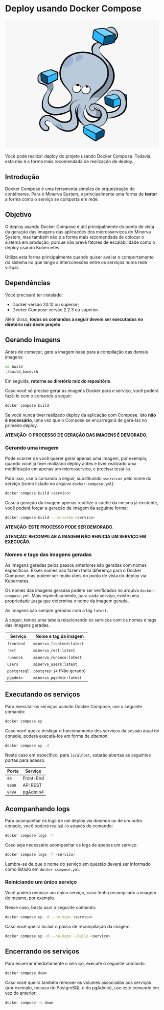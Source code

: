 # Deploy usando Docker Compose

![Docker Compose](./docker-compose.png)

Você pode realizar deploy do projeto usando Docker Compose. Todavia,
esta não é a forma mais recomendada de realização de deploy.



## Introdução

Docker Compose é uma ferramenta simples de orquestração de contêineres.
Para o Minerva System, é principalmente uma forma de **testar** a forma
como o serviço se comporta em rede.




## Objetivo

O deploy usando Docker Compose é útil principalmente do ponto de vista
da geração das imagens das aplicações dos microsserviços do Minerva
System, mas também não é a forma mais recomendada de colocar o sistema
em produção, porque não prevê fatores de escalabilidade como o deploy
usando Kubernetes.

Utilize esta forma principalmente quando quiser avaliar o comportamento
do sistema no que tange a interconexões entre os serviços numa rede
virtual.




## Dependências

Você precisará ter instalado:

- Docker versão 20.10 ou superior;
- Docker Compose versão 2.2.3 ou superior.

Além disso, **todos os comandos a seguir devem ser executados no
diretório raiz deste projeto**.



## Gerando imagens

Antes de começar, gere a imagem base para a compilação das demais
imagens:

```bash
cd build
./build_base.sh
```

Em seguida, **retorne ao diretório raiz do repositório**.

Caso você só precise gerar as imagens Docker para o serviço, você
poderá fazê-lo com o comando a seguir:

```bash
docker compose build
```

Se você nunca tiver realizado deploy da aplicação com Compose, isto
**não é necessário**, uma vez que o Compose se encarregará de gerá-las
no primeiro deploy.

**ATENÇÃO: O PROCESSO DE GERAÇÃO DAS IMAGENS É DEMORADO.**


### Gerando uma imagem

Pode ocorrer de você querer gerar apenas uma imagem, por exemplo, quando
você já tiver realizado deploy antes e tiver realizado uma modificação
em apenas um microsservico, e precisar testá-lo.

Para isso, use o comando a seguir, substituindo `<servico>` pelo nome
do serviço (como listado no arquivo `docker-compose.yml`):

```bash
docker compose build <servico>
```

Caso a geração da imagem apenas reutilize o cache da mesma já existente,
você poderá forçar a geração da imagem da seguinte forma:

```bash
docker compose build --no-cache <servico>
```

**ATENÇÃO: ESTE PROCESSO PODE SER DEMORADO.**

**ATENÇÃO: RECOMPILAR A IMAGEM NÃO REINICIA UM SERVIÇO EM EXECUÇÃO.**



### Nomes e tags das imagens geradas

As imagens geradas pelos passos anteriores são geradas com nomes
específicos. Esses nomes não fazem tanta diferença para o Docker
Compose, mas podem ser muito úteis do ponto de vista do deploy via
Kubernetes.

Os nomes das imagens geradas podem ser verificados no arquivo
`docker-compose.yml`. Mais especificamente, para cada serviço, existe
uma propriedade `image` que determina o nome da imagem gerada.

As imagens são sempre geradas com a tag `latest`.

A seguir, temos uma tabela relacionando os serviços com os nomes e tags
das imagens geradas.

| Serviço      | Nome e tag da imagem       |
|--------------|----------------------------|
| `frontend`   | `minerva_frontend:latest`  |
| `rest`       | `minerva_rest:latest`      |
| `runonce`    | `minerva_runonce:latest`   |
| `users`      | `minerva_users:latest`     |
| `postgresql` | `postgres:14` (Não gerado) |
| `pgadmin`    | `minerva_pgadmin:latest`   |





## Executando os serviços

Para executar os serviços usando Docker Compose, use o seguinte
comando:

```bash
docker compose up
```

Caso você queira desligar o funcionamento dos serviços da sessão
atual do console, poderá executá-los em forma de *daemon*:

```bash
docker compose up -d
```

Neste caso em específico, para `localhost`, estarão abertas as
seguintes portas para acesso:

| Porta  | Serviço   |
|--------|-----------|
| `80`   | Front-End |
| `9000` | API REST  |
| `8484` | pgAdmin4  |



## Acompanhando logs

Para acompanhar os logs de um deploy via *daemon* ou de um outro
console, você poderá realizá-lo através do comando:

```bash
docker compose logs -f
```

Caso seja necessário acompanhar os logs de apenas um serviço:

```bash
docker compose logs -f <servico>
```

Lembre-se de que o nome do serviço em questão deverá ser informado
como listado em `docker-compose.yml`.


### Reiniciando um único serviço

Você poderá reiniciar um único serviço, caso tenha recompilado a imagem
do mesmo, por exemplo.

Nesse caso, basta usar o seguinte comando:

```bash
docker compose up -d --no-deps <servico>
```

Caso você queira incluir o passo de recompilação da imagem:

```bash
docker compose up -d --no-deps --build <servico>
```




## Encerrando os serviços

Para encerrar imediatamente o serviço, execute o seguinte comando:

```bash
docker compose down
```

Caso você queira também remover os volumes associados aos serviços
(por exemplo, nocaso do PostgreSQL e do pgAdmin), use este comando
em vez do anterior:

```bash
docker compose -v down
```
